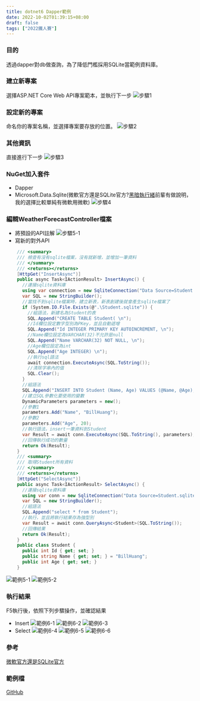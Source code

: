 ```yaml
---
title: dotnet6 Dapper範例
date: 2022-10-02T01:39:15+08:00
draft: false
tags: ["2022鐵人賽"]
---
```

### 目的
透過dapper對db做查詢，為了降低門檻採用SQLite當範例資料庫。


### 建立新專案
選擇ASP.NET Core Web API專案範本，並執行下一步
![步驟1](https://user-images.githubusercontent.com/19286751/143255617-9964a993-becd-414b-aba2-632e99dd985d.png)
### 設定新的專案
命名你的專案名稱，並選擇專案要存放的位置。
![步驟2](https://user-images.githubusercontent.com/19286751/192088439-9c246a80-790b-4467-86e1-860fab1df133.png)
### 其他資訊
直接進行下一步
![步驟3](https://user-images.githubusercontent.com/19286751/148767425-ef0c8469-3d95-4f86-87ca-1c47c5cd0791.png)
### NuGet加入套件
+ Dapper
+ Microsoft.Data.Sqlite(微軟官方還是SQLite官方?[黑暗執行緒](https://blog.darkthread.net/blog/sqlitepclraw-version/)前輩有做說明，我的選擇比較單純有微軟用微軟)
![步驟4](https://user-images.githubusercontent.com/19286751/192090481-8bee9294-2cd7-4026-b48a-f789e62809da.png)
### 編輯WeatherForecastController檔案
+ 將預設的API註解
![步驟5-1](https://user-images.githubusercontent.com/19286751/154978191-e218edc4-5df3-49ad-9b7b-c4ddfa9fcdb1.png)
+ 寫新的對外API
```C#
    /// <summary>
    /// 檢查有沒有sqlite檔案，沒有就新增，並增加一筆資料
    /// </summary>
    /// <returns></returns>
    [HttpGet("InsertAsync")]
    public async Task<IActionResult> InsertAsync() {
      //連接sqlite資料庫
      using var connection = new SqliteConnection("Data Source=Student.sqlite");
      var SQL = new StringBuilder();
      //當找不到sqlite檔案時，建立新表，新表創建後就會產生sqlite檔案了
      if (System.IO.File.Exists(@".\Student.sqlite")) {
        //組語法，新建名為Student的表
        SQL.Append("CREATE TABLE Student( \n");
        //Id欄位設定數字型別為PKey，並且自動遞增
        SQL.Append("Id INTEGER PRIMARY KEY AUTOINCREMENT, \n");
        //Name欄位設定為VARCHAR(32)不允許是null
        SQL.Append("Name VARCHAR(32) NOT NULL, \n");
        //Age欄位設定為int
        SQL.Append("Age INTEGER) \n");
        //執行sql語法
        await connection.ExecuteAsync(SQL.ToString());
        //清除字串內的值
        SQL.Clear();
      }
      //組語法
      SQL.Append("INSERT INTO Student (Name, Age) VALUES (@Name, @Age);");
      //建立SQL參數化要使用的變數
      DynamicParameters parameters = new();
      //參數1
      parameters.Add("Name", "BillHuang");
      //參數2
      parameters.Add("Age", 20);
      //執行語法，insert一筆資料到Student
      var Result = await conn.ExecuteAsync(SQL.ToString(), parameters);
      //回傳執行成功的數量
      return Ok(Result);
    }
    /// <summary>
    /// 取得Student所有資料
    /// </summary>
    /// <returns></returns>
    [HttpGet("SelectAsync")]
    public async Task<IActionResult> SelectAsync() {
      //連接sqlite資料庫
      using var conn = new SqliteConnection("Data Source=Student.sqlite");
      var SQL = new StringBuilder();
      //組語法
      SQL.Append("select * from Student");
      //執行，並且將執行結果存為強型別
      var Result = await conn.QueryAsync<Student>(SQL.ToString());
      //回傳結果
      return Ok(Result);
    }
    public class Student {
      public int Id { get; set; }
      public string Name { get; set; } = "BillHuang";
      public int Age { get; set; }
    }
```
![範例5-1](https://user-images.githubusercontent.com/19286751/192134916-237b2766-f7ce-4c63-a07d-a53e3c2e54a9.png)
![範例5-2](https://user-images.githubusercontent.com/19286751/192134945-c933a686-77e9-4a64-8f00-3e5981cd6aca.png)
### 執行結果
F5執行後，依照下列步驟操作，並確認結果
+ Insert
![範例6-1](https://user-images.githubusercontent.com/19286751/192099999-5019c63b-606d-4d31-b4e6-389b0f13ecea.png)
![範例6-2](https://user-images.githubusercontent.com/19286751/192100034-b8e4a43b-8168-4a0f-9359-842faf677b00.png)
![範例6-3](https://user-images.githubusercontent.com/19286751/192100058-7619d8bf-b863-45b5-9ab2-71bb38818522.png)
+ Select
![範例6-4](https://user-images.githubusercontent.com/19286751/192100101-513510d6-bec4-423d-900a-e7b894b545f6.png)
![範例6-5](https://user-images.githubusercontent.com/19286751/192100122-9f41a917-1016-48c6-aa67-d21f6a0e68bb.png)
![範例6-6](https://user-images.githubusercontent.com/19286751/192100174-a7768122-5e55-4294-a8f1-abc319ca8981.png)
### 參考
[微軟官方還是SQLite官方](https://blog.darkthread.net/blog/sqlitepclraw-version/)
### 範例檔
[GitHub](https://github.com/CI-YU/2022-ITHelp/tree/main/DapperExample)